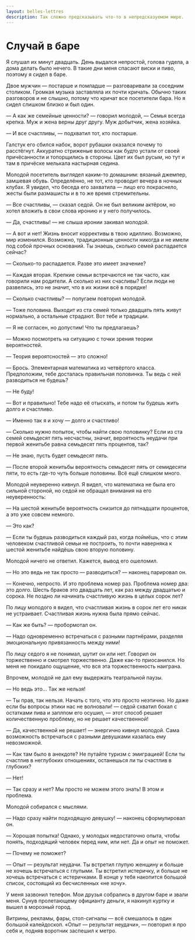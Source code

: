 ```yaml
---
layout: belles-lettres
description: Так сложно предсказывать что-то в непредсказуемом мире.
---
```


# Случай в баре

Я слушал их минут двадцать. День выдался непростой, голова гудела, а дома делать было нечего. В такие дни меня спасают виски и пиво, поэтому я сидел в баре.

Двое мужчин — постарше и помладше — разговаривали за соседним столиком. Громкая музыка заставляла их почти кричать. Обычно таких разговоров и не слышно, потому что кричат все посетители бара. Но я сидел слишком близко и был один.

— А как же семейные ценности? — говорил молодой, — Семья всегда крепка. Муж и жена верны друг другу. Муж добытчик, жена хозяйка.

— И все счастливы, — подхватил тот, кто постарше.

Галстук его сбился набок, ворот рубашки оказался почему то расстёгнут. Аккуратно стриженые волосы как будто устали от своей причёсанности и топорщились в стороны. Цвет их был русым, но тут и там в причёске мелькала настырная седина.

Молодой посетитель выглядел каким-то домашним: вязаный джемпер, замшевая обувь. Определённо, не тот, кто проводит вечера в ночных клубах. Я увидел, что беседа его захватила — лицо его покраснело, жесты были размашисты и в то же время стремительны.

— Все счастливы, — сказал седой. Он не был великим актёром, но хотел вложить в свои слова иронию и у него получилось.

— Да, счастливы! — не слыша иронии закивал молодой.

— А вот и нет! Жизнь вносит коррективы в твою идиллию. Возможно, мир изменился. Возможно, традиционные ценности никогда и не имели под собой прочных оснований. Ты знаешь, сколько семей распадается сейчас?

— Сколько-то распадается. Разве это имеет значение?

— Каждая вторая. Крепкие семьи встречаются не так часто, как говорили нам родители. А сколько из них счасливы? Если люди не развелись, это не значит, что в их жизни всё в порядке!

— Сколько счастливы? — попугаем повторил молодой.

— Тоже половина. Выходит из ста семей только двадцать пять живут нормально, а остальные страдают. Вот тебе и традиции.

— Я не согласен, но допустим! Что ты предлагаешь?

— Можно посмотреть на ситуацию с точки зрения теории вероятностей.

— Теория вероятсностей — это сложно!

— Брось. Элементарная математика из четвёртого класса. Предположим, тебе досталась правильная половинка. Ты ведь с ней разводиться не будешь?

— Не буду!

— Вот и правильно! Тебе надо её отыскать, и потом ты будешь жить долго и счастливо.

— Именно так я и хочу — долго и счастливо!

— Сколько нужно попыток, чтобы найти свою половинку? Если из ста семей семьдесят пять несчастны, значит, вероятность неудачи при первой женитьбе равна семьдесят пять процентов, так?

— Не знаю, пусть будет семьдесят пять.

— После второй женитьбы вероятность семьдесят пять от семидесяти пяти, то есть где-то чуть больше половины. Всё ещё слишком много.

Молодой неуверенно кивнул. Я видел, что математика не была его сильной стороной, но седой не обращал внимания на его неуверенность:

— На шестой женитьбе вероятность снизится до пятнадцати процентов, а это уже совсем немного.

— Это как?

— Если ты будешь разводиться каждый раз, когда поймёшь, что с этим человеком счастливой семьи не построить, то почти наверняка к шестой женитьбе найдёшь свою вторую половину.

Молодой ничего не ответил. Кажется, вывод его ошеломил.

— Но это ведь не так просто — разводиться? — наконец парировал он.

— Конечно, непросто. И это проблема номер раз. Проблема номер два: это долго. Шесть браков это двадцать лет, как раз между двадцатью и сорока. Не поздно ли начинать счастливую жизнь в целых сорок лет?

По лицу молодого я видел, что счастливая жизнь в сорок лет его никак не устраивает. Счастливая жизнь нужна была прямо сейчас.

— Как же быть? — пробормотал он.

— Надо одновременно встречаться с разными партнёрами, разделяя эмоциональную привязанность между ними!

По лицу седого я не понимал, шутит он или нет. Говорил он торжественно и смотрел торжественно. Даже как-то приосанился. Но меня не покидало ощущение, что вся эта торжественность наиграна.

Впрочем, молодой не дал ему выдержать театральной паузы.

— Но ведь это&hellip; Так же нельзя!

— Ты прав, так нельзя. Начать с того, что это просто неэтично. Но даже если бы вопросы этики нас не волновали! — седой схватил бокал с остатками пива и заплпом его осушил, — этот способ решает количественную проблему, но не решает качественной!

— Да, качественной не решает! — энергично кивнул молодой. Сама возможность встречаться с разными девушками казалась ему невозможной.

— Как там было в анекдоте? Не путайте туризм с эмиграцией! Если ты счастлив в неглубоких отношениях, останешься ли ты счастлив в глубоких?

— Нет!

— Так сразу и нет? Мы просто не можем этого знать! В этом и проблема.

Молодой собирался с мыслями.

— Надо сразу найти подходящую девушку! — наконец сформулировал он.

— Хорошая попытка! Однако, у молодых недостаточно опыта, чтобы понять, подходящий человек перед ним, или нет. Да и опыт не поможет.

— Почему не поможет?

— Опыт — результат неудачи. Ты встретил глупую женщину и больше не хочешь встречаться с глупыми. Ты встретил истеричку, и больше не хочешь встречаться с истеричками. В конце у тебя накопится большой список, состоящий из бесчисленных «не хочу».

У меня зазвонил телефон. Мои друзья собрались в другом баре и звали меня. Сунув пролетающему официанту деньги, я накинул куртку и вышел в морозный город.

Витрины, рекламы, фары, стоп-сигналы — всё смешалось в один большой калейдоскоп. «Опыт — результат неудачи», — повторил я про себя и, подняв воротник заспешил к метро.
